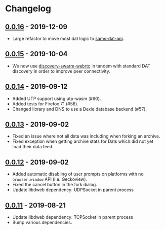 # Changelog

## [0.0.16] - 2019-12-09

 * Large refactor to move most dat logic to [sams-dat-api](https://github.com/sammacbeth/sams-dat-api).

## [0.0.15] - 2019-10-04

 * We now use [discovery-swarm-webrtc](https://github.com/geut/discovery-swarm-webrtc) in tandem with standard DAT discovery in order to improve peer connectivity.

## [0.0.14] - 2019-09-12
 
 * Added UTP support using utp-wasm (#60).
 * Added tests for Firefox 71 (#56).
 * Changed library and DNS to use a Dexie database backend (#57).

## [0.0.13] - 2019-09-02

 * Fixed an issue where not all data was including when forking an archive.
 * Fixed exception when getting archive stats for Dats which did not yet load their data feed.

## [0.0.12] - 2019-09-02

 * Added automatic disabling of user prompts on platforms with no `browser.window` API (i.e. Geckoview).
 * Fixed the cancel button in the fork dialog.
 * Update libdweb dependency: UDPSocket in parent process

## [0.0.11] - 2019-08-21

 * Update libdweb dependency: TCPSocket in parent process
 * Bump various dependencies.

[0.0.16]: https://github.com/cliqz-oss/dat-webext/compare/v0.0.15...v0.0.16
[0.0.15]: https://github.com/cliqz-oss/dat-webext/compare/v0.0.14...v0.0.15
[0.0.14]: https://github.com/cliqz-oss/dat-webext/compare/v0.0.13...v0.0.14
[0.0.13]: https://github.com/cliqz-oss/dat-webext/compare/v0.0.12...v0.0.13
[0.0.12]: https://github.com/cliqz-oss/dat-webext/compare/v0.0.11...v0.0.12
[0.0.11]: https://github.com/cliqz-oss/dat-webext/releases/tag/v0.0.11
